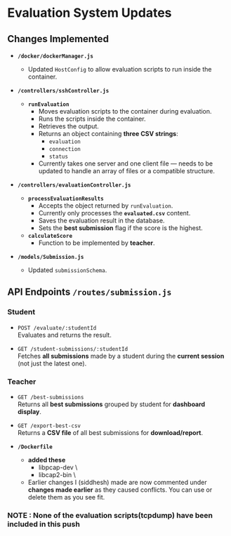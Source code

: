 # Evaluation System Updates

## Changes Implemented

- **`/docker/dockerManager.js`**
  - Updated `HostConfig` to allow evaluation scripts to run inside the container.

- **`/controllers/sshController.js`**
  - **`runEvaluation`**
    - Moves evaluation scripts to the container during evaluation.
    - Runs the scripts inside the container.
    - Retrieves the output.
    - Returns an object containing **three CSV strings**:
      - `evaluation`
      - `connection`
      - `status`
    - Currently takes one server and one client file — needs to be updated to handle an array of files or a compatible structure.

- **`/controllers/evaluationController.js`**
  - **`processEvaluationResults`**
    - Accepts the object returned by `runEvaluation`.
    - Currently only processes the **`evaluated.csv`** content.
    - Saves the evaluation result in the database.
    - Sets the **best submission** flag if the score is the highest.
  - **`calculateScore`**
    - Function to be implemented by **teacher**.

- **`/models/Submission.js`**
  - Updated `submissionSchema`.


## API Endpoints `/routes/submission.js`

### **Student**
- `POST /evaluate/:studentId`  
  Evaluates and returns the result.

- `GET /student-submissions/:studentId`  
  Fetches **all submissions** made by a student during the **current session** (not just the latest one).

### **Teacher**
- `GET /best-submissions`  
  Returns all **best submissions** grouped by student for **dashboard display**.

- `GET /export-best-csv`  
  Returns a **CSV file** of all best submissions for **download/report**.


- **`/Dockerfile`** 
  - **added these**
    - libpcap-dev \
    - libcap2-bin \
  - Earlier changes I (siddhesh) made are now commented under **changes made earlier** as they caused conflicts. You can use or delete them as you see fit.


### NOTE : None of the evaluation scripts(tcpdump) have been included in this push